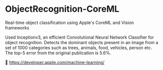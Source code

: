 # ObjectRecognition-CoreML
Real-time object classification using Apple's CoreML and Vision frameworks 

Used Inceptionv3, an efficient Convolutional Neural Network Classifier for object recognition.
Detects the dominant objects present in an image from a set of 1000 categories such as trees, animals, food, vehicles, person etc. The top-5 error from the original publication is 5.6%.


https://developer.apple.com/machine-learning/
